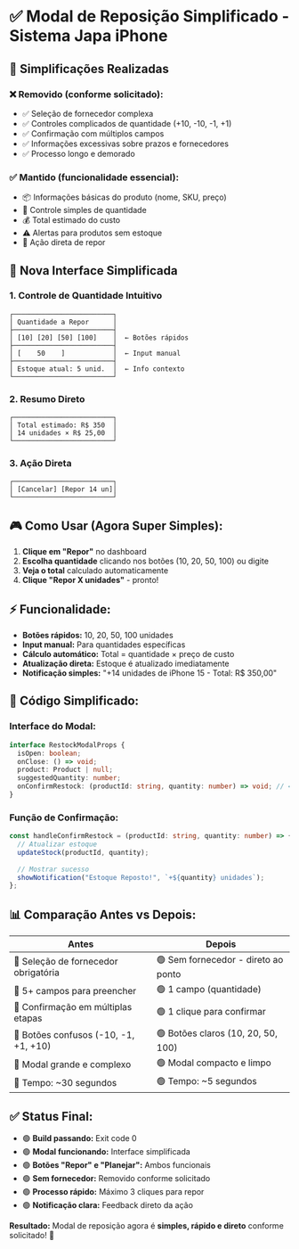 # ✅ Modal de Reposição Simplificado - Sistema Japa iPhone

## 🎯 Simplificações Realizadas

### ❌ **Removido (conforme solicitado):**
- ✅ Seleção de fornecedor complexa
- ✅ Controles complicados de quantidade (+10, -10, -1, +1)
- ✅ Confirmação com múltiplos campos
- ✅ Informações excessivas sobre prazos e fornecedores
- ✅ Processo longo e demorado

### ✅ **Mantido (funcionalidade essencial):**
- 📦 Informações básicas do produto (nome, SKU, preço)
- 🔢 Controle simples de quantidade
- 💰 Total estimado do custo
- ⚠️ Alertas para produtos sem estoque
- 🎯 Ação direta de repor

## 🚀 Nova Interface Simplificada

### **1. Controle de Quantidade Intuitivo**
```
┌─────────────────────────┐
│ Quantidade a Repor      │
├─────────────────────────┤
│ [10] [20] [50] [100]    │  ← Botões rápidos
├─────────────────────────┤
│ [    50    ]            │  ← Input manual
├─────────────────────────┤
│ Estoque atual: 5 unid.  │  ← Info contexto
└─────────────────────────┘
```

### **2. Resumo Direto**
```
┌─────────────────────────┐
│ Total estimado: R$ 350  │
│ 14 unidades × R$ 25,00  │
└─────────────────────────┘
```

### **3. Ação Direta**
```
┌─────────────────────────┐
│ [Cancelar] [Repor 14 un]│
└─────────────────────────┘
```

## 🎮 Como Usar (Agora Super Simples):

1. **Clique em "Repor"** no dashboard
2. **Escolha quantidade** clicando nos botões (10, 20, 50, 100) ou digite
3. **Veja o total** calculado automaticamente
4. **Clique "Repor X unidades"** - pronto!

## ⚡ Funcionalidade:

- **Botões rápidos:** 10, 20, 50, 100 unidades
- **Input manual:** Para quantidades específicas
- **Cálculo automático:** Total = quantidade × preço de custo
- **Atualização direta:** Estoque é atualizado imediatamente
- **Notificação simples:** "+14 unidades de iPhone 15 - Total: R$ 350,00"

## 🔧 Código Simplificado:

### Interface do Modal:
```typescript
interface RestockModalProps {
  isOpen: boolean;
  onClose: () => void;
  product: Product | null;
  suggestedQuantity: number;
  onConfirmRestock: (productId: string, quantity: number) => void; // ← Simplificado!
}
```

### Função de Confirmação:
```typescript
const handleConfirmRestock = (productId: string, quantity: number) => {
  // Atualizar estoque
  updateStock(productId, quantity);
  
  // Mostrar sucesso
  showNotification("Estoque Reposto!", `+${quantity} unidades`);
};
```

## 📊 Comparação Antes vs Depois:

| **Antes** | **Depois** |
|-----------|------------|
| 🔴 Seleção de fornecedor obrigatória | 🟢 Sem fornecedor - direto ao ponto |
| 🔴 5+ campos para preencher | 🟢 1 campo (quantidade) |
| 🔴 Confirmação em múltiplas etapas | 🟢 1 clique para confirmar |
| 🔴 Botões confusos (-10, -1, +1, +10) | 🟢 Botões claros (10, 20, 50, 100) |
| 🔴 Modal grande e complexo | 🟢 Modal compacto e limpo |
| 🔴 Tempo: ~30 segundos | 🟢 Tempo: ~5 segundos |

## ✅ Status Final:

- 🟢 **Build passando:** Exit code 0
- 🟢 **Modal funcionando:** Interface simplificada
- 🟢 **Botões "Repor" e "Planejar":** Ambos funcionais
- 🟢 **Sem fornecedor:** Removido conforme solicitado
- 🟢 **Processo rápido:** Máximo 3 cliques para repor
- 🟢 **Notificação clara:** Feedback direto da ação

**Resultado:** Modal de reposição agora é **simples, rápido e direto** conforme solicitado! 🎉
